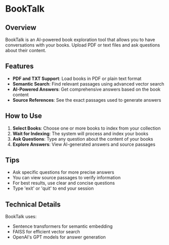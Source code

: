 # BookTalk

## Overview
BookTalk is an AI-powered book exploration tool that allows you to have conversations with your books. Upload PDF or text files and ask questions about their content.

## Features
- **PDF and TXT Support**: Load books in PDF or plain text format
- **Semantic Search**: Find relevant passages using advanced vector search
- **AI-Powered Answers**: Get comprehensive answers based on the book content
- **Source References**: See the exact passages used to generate answers

## How to Use
1. **Select Books**: Choose one or more books to index from your collection
2. **Wait for Indexing**: The system will process and index your books
3. **Ask Questions**: Type any question about the content of your books
4. **Explore Answers**: View AI-generated answers and source passages

## Tips
- Ask specific questions for more precise answers
- You can view source passages to verify information
- For best results, use clear and concise questions
- Type 'exit' or 'quit' to end your session

## Technical Details
BookTalk uses:
- Sentence transformers for semantic embedding
- FAISS for efficient vector search
- OpenAI's GPT models for answer generation